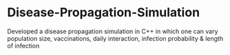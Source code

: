 # Disease-Propagation-Simulation
Developed a disease propagation simulation in C++ in which one can vary population size, vaccinations, daily interaction, infection probability &amp; length of infection

